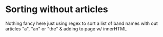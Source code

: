 <h1>Sorting without articles</h1>
<p>Nothing fancy here just using regex to sort a list of band names with out articles "a", "an" or "the" & adding to page w/ innerHTML</p>
